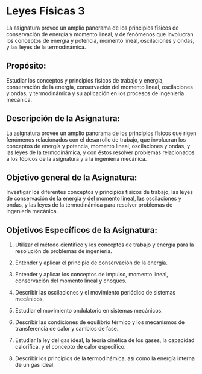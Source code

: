 # Leyes Físicas 3
La asignatura provee un amplio panorama de los principios físicos de conservación de energía y momento lineal, y de fenómenos que involucran los conceptos de energía y potencia, momento lineal, oscilaciones y ondas, y las leyes de la termodinámica.

## Propósito:

Estudiar los conceptos y principios físicos de trabajo y energía, conservación de la energía, conservación del momento lineal, oscilaciones y ondas, y termodinámica y su aplicación en los procesos de ingeniería mecánica.

## Descripción de la Asignatura:

La asignatura provee un amplio panorama de los principios físicos que rigen fenómenos relacionados con el desarrollo de trabajo, que involucran los conceptos de energía y potencia, momento lineal, oscilaciones y ondas, y las leyes de la termodinámica, y con éstos resolver problemas relacionados a los tópicos de la asignatura y a la ingeniería mecánica.

## Objetivo general de la Asignatura:

Investigar los diferentes conceptos y principios físicos de trabajo, las leyes de conservación de la energía y del momento lineal, las oscilaciones y ondas, y las leyes de la termodinámica para resolver problemas de ingeniería mecánica.

## Objetivos Específicos de la Asignatura:

1. Utilizar el método científico y los conceptos de trabajo y energía para la resolución de problemas de ingeniería.

2. Entender y aplicar el principio de conservación de la energía.
   
3. Entender y aplicar los conceptos de impulso, momento lineal, conservación del momento lineal y choques.
   
4. Describir las oscilaciones y el movimiento periódico de sistemas mecánicos.
   
5. Estudiar el movimiento ondulatorio en sistemas mecánicos.
    
6. Describir las condiciones de equilibrio térmico y los mecanismos de transferencia de calor y cambios de fase.
    
7. Estudiar la ley del gas ideal, la teoría cinética de los gases, la capacidad calorífica, y el concepto de calor específico.
  
8. Describir los principios de la termodinámica, así como la energía interna de un gas ideal.
